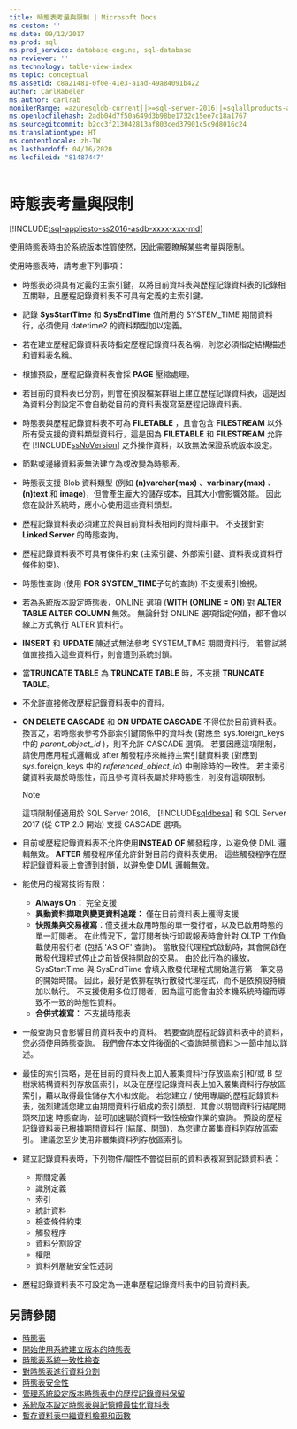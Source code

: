 ```yaml
---
title: 時態表考量與限制 | Microsoft Docs
ms.custom: ''
ms.date: 09/12/2017
ms.prod: sql
ms.prod_service: database-engine, sql-database
ms.reviewer: ''
ms.technology: table-view-index
ms.topic: conceptual
ms.assetid: c8a21481-0f0e-41e3-a1ad-49a84091b422
author: CarlRabeler
ms.author: carlrab
monikerRange: =azuresqldb-current||>=sql-server-2016||=sqlallproducts-allversions||>=sql-server-linux-2017||=azuresqldb-mi-current
ms.openlocfilehash: 2adb04d7f50a649d3b98be1732c15ee7c18a1767
ms.sourcegitcommit: b2cc3f213042813af803ced37901c5c9d8016c24
ms.translationtype: HT
ms.contentlocale: zh-TW
ms.lasthandoff: 04/16/2020
ms.locfileid: "81487447"
---
```

# <a name="temporal-table-considerations-and-limitations"></a>時態表考量與限制

[!INCLUDE[tsql-appliesto-ss2016-asdb-xxxx-xxx-md](../../includes/tsql-appliesto-ss2016-asdb-xxxx-xxx-md.md)]

使用時態表時由於系統版本性質使然，因此需要瞭解某些考量與限制。

使用時態表時，請考慮下列事項：

- 時態表必須具有定義的主索引鍵，以將目前資料表與歷程記錄資料表的記錄相互關聯，且歷程記錄資料表不可具有定義的主索引鍵。
- 記錄 **SysStartTime** 和 **SysEndTime** 值所用的 SYSTEM_TIME 期間資料行，必須使用 datetime2 的資料類型加以定義。
- 若在建立歷程記錄資料表時指定歷程記錄資料表名稱，則您必須指定結構描述和資料表名稱。
- 根據預設，歷程記錄資料表會採 **PAGE** 壓縮處理。
- 若目前的資料表已分割，則會在預設檔案群組上建立歷程記錄資料表，這是因為資料分割設定不會自動從目前的資料表複寫至歷程記錄資料表。
- 時態表與歷程記錄資料表不可為 **FILETABLE** ，且會包含 **FILESTREAM** 以外所有受支援的資料類型資料行，這是因為 **FILETABLE** 和 **FILESTREAM** 允許在 [!INCLUDE[ssNoVersion](../../includes/ssnoversion-md.md)] 之外操作資料，以致無法保證系統版本設定。
- 節點或邊緣資料表無法建立為或改變為時態表。
- 時態表支援 Blob 資料類型 (例如 **(n)varchar(max)** 、**varbinary(max)** 、 **(n)text** 和 **image**)，但會產生龐大的儲存成本，且其大小會影響效能。 因此您在設計系統時，應小心使用這些資料類型。
- 歷程記錄資料表必須建立於與目前資料表相同的資料庫中。 不支援針對 **Linked Server** 的時態查詢。
- 歷程記錄資料表不可具有條件約束 (主索引鍵、外部索引鍵、資料表或資料行條件約束)。
- 時態性查詢 (使用 **FOR SYSTEM_TIME**子句的查詢) 不支援索引檢視。
- 若為系統版本設定時態表，ONLINE 選項 (**WITH (ONLINE = ON**) 對 **ALTER TABLE ALTER COLUMN** 無效。 無論針對 ONLINE 選項指定何值，都不會以線上方式執行 ALTER 資料行。
- **INSERT** 和 **UPDATE** 陳述式無法參考 SYSTEM_TIME 期間資料行。 若嘗試將值直接插入這些資料行，則會遭到系統封鎖。
- 當**TRUNCATE TABLE** 為 **TRUNCATE TABLE** 時，不支援 **TRUNCATE TABLE**。
- 不允許直接修改歷程記錄資料表中的資料。
- **ON DELETE CASCADE** 和 **ON UPDATE CASCADE** 不得位於目前資料表。 換言之，若時態表參考外部索引鍵關係中的資料表 (對應至 sys.foreign_keys 中的 *parent_object_id* )，則不允許 CASCADE 選項。 若要因應這項限制，請使用應用程式邏輯或 after 觸發程序來維持主索引鍵資料表 (對應到 sys.foreign_keys 中的 *referenced_object_id*) 中刪除時的一致性。 若主索引鍵資料表屬於時態性，而且參考資料表屬於非時態性，則沒有這類限制。

  > [!NOTE]
  > 這項限制僅適用於 SQL Server 2016。 [!INCLUDE[sqldbesa](../../includes/sqldbesa-md.md)] 和 SQL Server 2017 (從 CTP 2.0 開始) 支援 CASCADE 選項。

- 目前或歷程記錄資料表不允許使用**INSTEAD OF** 觸發程序，以避免使 DML 邏輯無效。 **AFTER** 觸發程序僅允許針對目前的資料表使用。 這些觸發程序在歷程記錄資料表上會遭到封鎖，以避免使 DML 邏輯無效。
- 能使用的複寫技術有限：

  - **Always On：** 完全支援
  - **異動資料擷取與變更資料追蹤：** 僅在目前資料表上獲得支援
  - **快照集與交易複寫**：僅支援未啟用時態的單一發行者，以及已啟用時態的單一訂閱者。 在此情況下，當訂閱者執行卸載報表時會針對 OLTP 工作負載使用發行者 (包括 'AS OF' 查詢)。 當散發代理程式啟動時，其會開啟在散發代理程式停止之前皆保持開啟的交易。 由於此行為的緣故，SysStartTime 與 SysEndTime 會填入散發代理程式開始進行第一筆交易的開始時間。 因此，最好是依排程執行散發代理程式，而不是依預設持續加以執行。 不支援使用多位訂閱者，因為這可能會由於本機系統時鐘而導致不一致的時態性資料。
  - **合併式複寫：** 不支援時態表

- 一般查詢只會影響目前資料表中的資料。 若要查詢歷程記錄資料表中的資料，您必須使用時態查詢。 我們會在本文件後面的＜查詢時態資料＞一節中加以詳述。
- 最佳的索引策略，是在目前的資料表上加入叢集資料行存放區索引和/或 B 型樹狀結構資料列存放區索引，以及在歷程記錄資料表上加入叢集資料行存放區索引，藉以取得最佳儲存大小和效能。 若您建立 / 使用專屬的歷程記錄資料表，強烈建議您建立由期間資料行組成的索引類型，其會以期間資料行結尾開頭來加速 時態查詢，並可加速屬於資料一致性檢查作業的查詢。 預設的歷程記錄資料表已根據期間資料行 (結尾、開頭)，為您建立叢集資料列存放區索引。 建議您至少使用非叢集資料列存放區索引。
- 建立記錄資料表時，下列物件/屬性不會從目前的資料表複寫到記錄資料表：

  - 期間定義
  - 識別定義
  - 索引
  - 統計資料
  - 檢查條件約束
  - 觸發程序
  - 資料分割設定
  - 權限
  - 資料列層級安全性述詞

- 歷程記錄資料表不可設定為一連串歷程記錄資料表中的目前資料表。

## <a name="see-also"></a>另請參閱

- [時態表](../../relational-databases/tables/temporal-tables.md)
- [開始使用系統建立版本的時態表](../../relational-databases/tables/getting-started-with-system-versioned-temporal-tables.md)
- [時態表系統一致性檢查](../../relational-databases/tables/temporal-table-system-consistency-checks.md)
- [對時態表進行資料分割](../../relational-databases/tables/partitioning-with-temporal-tables.md)
- [時態表安全性](../../relational-databases/tables/temporal-table-security.md)
- [管理系統設定版本時態表中的歷程記錄資料保留](../../relational-databases/tables/manage-retention-of-historical-data-in-system-versioned-temporal-tables.md)
- [系統版本設定時態表與記憶體最佳化資料表](../../relational-databases/tables/system-versioned-temporal-tables-with-memory-optimized-tables.md)
- [暫存資料表中繼資料檢視和函數](../../relational-databases/tables/temporal-table-metadata-views-and-functions.md)
